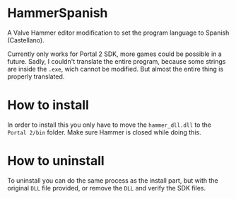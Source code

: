 # HammerSpanish
A Valve Hammer editor modification to set the program language to Spanish (Castellano).

Currently only works for Portal 2 SDK, more games could be possible in a future.
Sadly, I couldn't translate the entire program, because some strings are inside the `.exe`, wich cannot be modified. But almost the entire thing is properly translated.




# How to install
In order to install this you only have to move the `hammer_dll.dll` to the `Portal 2/bin` folder. Make sure Hammer is closed while doing this.




# How to uninstall
To uninstall you can do the same process as the install part, but with the original `DLL` file provided, or remove the `DLL` and verify the SDK files.
